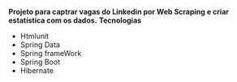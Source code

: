 <strong>Projeto para captrar vagas do Linkedin por Web Scraping e criar estatística com os dados.</strong>
<strong>Tecnologias</strong>
 <ul>
 <li>Htmlunit</li>
 <li>Spring Data</li>
 <li>Spring frameWork</li>
 <li>Spring Boot</li>
 <li>Hibernate</li>
 </ul>
 
 
